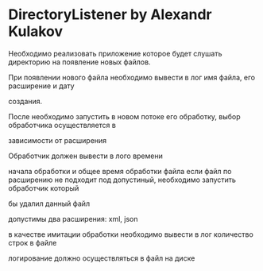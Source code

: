 # DirectoryListener by Alexandr Kulakov

Необходимо реализовать приложение которое будет слушать директорию на появление новых файлов.

При появлении нового файла необходимо вывести в лог имя файла, его расширение и дату

создания.

После необходимо запустить в новом потоке его обработку, выбор обработчика осуществляется в

зависимости от расширения

Обработчик должен вывести в лого времени

начала обработки и общее время обработки файла если файл по расширению не подходит под допустиный, необходимо запустить обработчик который

бы удалил данный файл

допустимы два расширения: xml, json

в качестве имитации обработки необходимо вывести в лог количество строк в файле

логирование должно осуществляться в файл на диске
